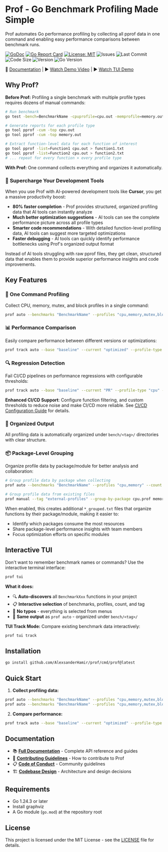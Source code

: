 # Prof - Go Benchmark Profiling Made Simple

Prof automates Go performance profiling by collecting all pprof data in one command and enabling easy performance comparisons between benchmark runs.

[![GoDoc](https://godoc.org/github.com/AlexsanderHamir/prof?status.svg)](https://godoc.org/github.com/AlexsanderHamir/prof)
[![Go Report Card](https://goreportcard.com/badge/github.com/AlexsanderHamir/prof)](https://goreportcard.com/badge/github.com/AlexsanderHamir/prof)
[![License: MIT](https://img.shields.io/badge/License-MIT-yellow.svg)](https://opensource.org/licenses/MIT)
![Issues](https://img.shields.io/github/issues/AlexsanderHamir/prof)
![Last Commit](https://img.shields.io/github/last-commit/AlexsanderHamir/prof)
![Code Size](https://img.shields.io/github/languages/code-size/AlexsanderHamir/prof)
![Version](https://img.shields.io/github/v/tag/AlexsanderHamir/prof?sort=semver)
![Go Version](https://img.shields.io/badge/Go-1.24.3%2B-blue)

📖 [Documentation](https://alexsanderhamir.github.io/prof/) | ▶️ [Watch Demo Video](https://cdn.jsdelivr.net/gh/AlexsanderHamir/assets@main/output.mp4) | ▶️ [Watch TUI Demo](https://cdn.jsdelivr.net/gh/AlexsanderHamir/assets@main/tui_prof.mp4)

## Why Prof?

**Before Prof:** Profiling a single benchmark with multiple profile types requires dozens of manual commands:

```bash
# Run benchmark
go test -bench=BenchmarkName -cpuprofile=cpu.out -memprofile=memory.out ...

# Generate reports for each profile type
go tool pprof -cum -top cpu.out
go tool pprof -cum -top memory.out

# Extract function-level data for each function of interest
go tool pprof -list=Function1 cpu.out > function1.txt
go tool pprof -list=Function2 cpu.out > function2.txt
# ... repeat for every function × every profile type
```

**With Prof:** One command collects everything and organizes it automatically.

### 🚀 **Supercharge Your Development Tools**

When you use Prof with AI-powered development tools like **Cursor**, you get a massive productivity boost:

- **80% faster completion** - Prof provides structured, organized profiling data that AI tools can instantly analyze
- **Much better optimization suggestions** - AI tools can see the complete performance picture across all profile types
- **Smarter code recommendations** - With detailed function-level profiling data, AI tools can suggest more targeted optimizations
- **Faster debugging** - AI tools can quickly identify performance bottlenecks using Prof's organized output format

Instead of AI tools struggling with raw pprof files, they get clean, structured data that enables them to provide superior performance insights and code improvements.

## Key Features

### 🚀 One Command Profiling

Collect CPU, memory, mutex, and block profiles in a single command:

```bash
prof auto --benchmarks "BenchmarkName" --profiles "cpu,memory,mutex,block" --count 10 --tag "baseline"
```

### 📊 Performance Comparison

Easily compare performance between different versions or optimizations:

```bash
prof track auto --base "baseline" --current "optimized" --profile-type "cpu" --bench-name "BenchmarkName"
```

### 🔍 Regression Detection

Fail CI/CD pipelines on performance regressions with configurable thresholds:

```bash
prof track auto --base "baseline" --current "PR" --profile-type "cpu" --bench-name "BenchmarkName" --fail-on-regression --regression-threshold 5.0
```

**Enhanced CI/CD Support**: Configure function filtering, and custom thresholds to reduce noise and make CI/CD more reliable. See [CI/CD Configuration Guide](docs/cicd_configuration.md) for details.

### 📁 Organized Output

All profiling data is automatically organized under `bench/<tag>/` directories with clear structure.

### 📦 Package-Level Grouping

Organize profile data by package/module for better analysis and collaboration:

```bash
# Group profile data by package when collecting
prof auto --benchmarks "BenchmarkName" --profiles "cpu,memory" --count 5 --tag "baseline" --group-by-package

# Group profile data from existing files
prof manual --tag "external-profiles" --group-by-package cpu.prof memory.prof
```

When enabled, this creates additional `*_grouped.txt` files that organize functions by their package/module, making it easier to:

- Identify which packages consume the most resources
- Share package-level performance insights with team members
- Focus optimization efforts on specific modules

## Interactive TUI

Don't want to remember benchmark names or commands? Use the interactive terminal interface:

```bash
prof tui
```

**What it does:**

- 🔍 **Auto-discovers** all `BenchmarkXxx` functions in your project
- 📋 **Interactive selection** of benchmarks, profiles, count, and tag
- 🎯 **No typos** - everything is selected from menus
- 📁 **Same output** as `prof auto` - organized under `bench/<tag>/`

**TUI Track Mode:**
Compare existing benchmark data interactively:

```bash
prof tui track
```

## Installation

```bash
go install github.com/AlexsanderHamir/prof/cmd/prof@latest
```

## Quick Start

1. **Collect profiling data:**

```bash
prof auto --benchmarks "BenchmarkName" --profiles "cpu,memory,mutex,block" --count 10 --tag "baseline"
prof auto --benchmarks "BenchmarkName" --profiles "cpu,memory,mutex,block" --count 10 --tag "optimized"
```

2. **Compare performance:**

```bash
prof track auto --base "baseline" --current "optimized" --profile-type "cpu" --bench-name "BenchmarkName" --output-format "summary"
```

## Documentation

- 📚 **[Full Documentation](https://alexsanderhamir.github.io/prof/)** - Complete API reference and guides
- 🚀 **[Contributing Guidelines](./CONTRIBUTING.md)** - How to contribute to Prof
- 📋 **[Code of Conduct](./CODE_OF_CONDUCT.md)** - Community guidelines
- 🏗️ **[Codebase Design](./CODEBASE_DESIGN.md)** - Architecture and design decisions

## Requirements

- Go 1.24.3 or later
- Install graphviz
- A Go module (`go.mod`) at the repository root

## License

This project is licensed under the MIT License - see the [LICENSE](LICENSE) file for details.

